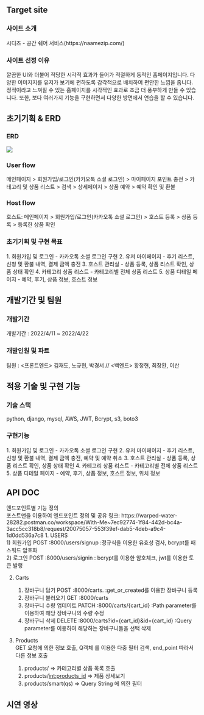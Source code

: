 <h2>Target site</h2>
<h3>사이트 소개</h3>
시디즈 - 공간 쉐어 서비스(https://naamezip.com/)
<h3>사이트 선정 이유</h3>
깔끔한 UI와 더불어 적당한 시각적 효과가 들어가 적절하게 동적인 홈페이지입니다. 다양한 이미지지를 유저가 보기에 편하도록 감각적으로 배치하여 편안한 느낌을 줍니다. 정적이라고 느껴질 수 있는 홈페이지를 시각적인 효과로 조금 더 풍부하게 만들 수 있습니다. 또한, 보다 여러가지 기능을 구현하면서 다양한 방면에서 연습을 할 수 있습니다.

<h2>초기기획 & ERD</h2>
<h3>ERD</h3>
<image src=https://files.slack.com/files-pri/TH0U6FBTN-F03CF24R7LL/image.png/>

<h3>User flow</h3>
메인페이지 > 회원가입/로그인(카카오톡 소셜 로그인) > 마이페이지 포인트 충전 > 카테고리 및 상품 리스트 > 검색 > 상세페이지 > 상품 예약 > 예약 확인 및 환불
<h3>Host flow</h3>
호스트: 메인페이지 > 회원가입/로그인(카카오톡 소셜 로그인) > 호스트 등록 > 상품 등록 > 등록한 상품 확인
<h3>초기기획 및 구현 목표</h3>
1. 회원가입 및 로그인
- 카카오톡 소셜 로그인 구현
2. 유저 마이페이지
- 후기 리스트, 신청 및 환불 내역, 결제 금액 충전
3. 호스트 관리실
- 상품 등록, 상품 리스트 확인, 상품 상태 확인
4. 카테고리 상품 리스트
- 카테고리별 전체 상품 리스트
5. 상품 디테일 페이지
- 예약, 후기, 상품 정보, 호스트 정보

<h2>개발기간 및 팀원</h2>
<h3>개발기간</h3>
개발기간 : 2022/4/11 ~ 2022/4/22
<h3>개발인원 및 파트</h3>
팀원 : <프론트엔드> 김재도, 노규현, 박경서 // <백엔드> 황정현, 최창환, 이산

<h2>적용 기술 및 구현 기능</h2>
<h3>기술 스택</h3>
python, django, mysql, AWS, JWT, Bcrypt, s3, boto3
<h3>구현기능</h3>
1. 회원가입 및 로그인
- 카카오톡 소셜 로그인 구현
2. 유저 마이페이지
- 후기 리스트, 신청 및 환불 내역, 결제 금액 충전, 예약 및 예약 취소
3. 호스트 관리실
- 상품 등록, 상품 리스트 확인, 상품 상태 확인
4. 카테고리 상품 리스트
- 카테고리별 전체 상품 리스트
5. 상품 디테일 페이지
- 예약, 후기, 상품 정보, 호스트 정보, 위치 정보
<h2>API DOC</h2>
엔드포인트별 기능 정의</br>
포스트맨을 이용하여 엔드포인트 정의 및 공유
링크: https://warped-water-28282.postman.co/workspace/With-Me~7ec92774-1f84-442d-bc4a-3acc5cc318b8/request/20075057-553f39ef-dab5-4deb-a9c4-1d0dd536a7c8
1. USERS</br>
    1) 회원가입 POST :8000/users/signup  :정규식을 이용한 유효성 검사, bcrypt를 패스워드 암호화</br>
    2) 로그인 POST :8000/users/signin  : bcrypt를 이용한 암호체크, jwt를 이용한 토큰 발행</br>
    
2. Carts</br>
    1) 장바구니 담기 POST :8000/carts.   :get_or_created를 이용한 장바구니 등록</br>
    2) 장바구니 불러오기 GET :8000/carts
    3) 장바구니 수량 업데이트 PATCH :8000/carts/{cart_id} :Path parameter를 이용하여 해당 장바구니의 수량 수정 </br>
    4) 장바구니 삭제 DELETE :8000/carts?id={cart_id}&id={cart_id} :Query parameter를 이용하여 해당하는 장바구니들을 선택 삭제 </br>
  
3. Products</br>
GET 요청에 의한 정보 호출, Q객체 를 이용한 다중 필터 검색, end_point 따라서 다른 정보 호출 </br>
    1) products/   => 카테고리별 상품 목록 호출</br>
    2) products/<int:products_id> => 제품 상세보기</br>
    3) products/smart(qs) => Query String 에 의한 필터</br>

<h2>시연 영상</h2>
